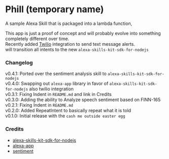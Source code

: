 # Phill (temporary name)

A sample Alexa Skill that is packaged into a lambda function,

This app is just a proof of concept and will probably evolve into something completely different over time.    
Recently added [Twilio](https://www.twilio.com) integration to send text message alerts.    
will transition all intents to the new `alexa-skills-kit-sdk-for-nodejs`

### Changelog
v0.4.1: Ported over the sentiment analysis skill to `alexa-skills-kit-sdk-for-nodejs`    
v0.4.0: Swapping out `alexa-app` library in favor of `alexa-skills-kit-sdk-for-nodejs` also twilio integration    
v0.3.1: Fixing Indent in `README.md` and link in Credits   
v0.3.0: Adding the ability to Analyze speech sentiment based on FINN-165    
v0.2.1: Fixing Indent in `README.md`   
v0.2.0: Added RepeatIntent to basically repeat what it is told   
v0.1.0: Initial release with the `cash me outside easter egg`
### Credits
 * [alexa-skills-kit-sdk-for-nodejs](https://github.com/alexa/alexa-skills-kit-sdk-for-nodejs)
 * [alexa-app](https://github.com/alexa-js/alexa-app)
 * [sentiment](https://github.com/thisandagain/sentiment)
